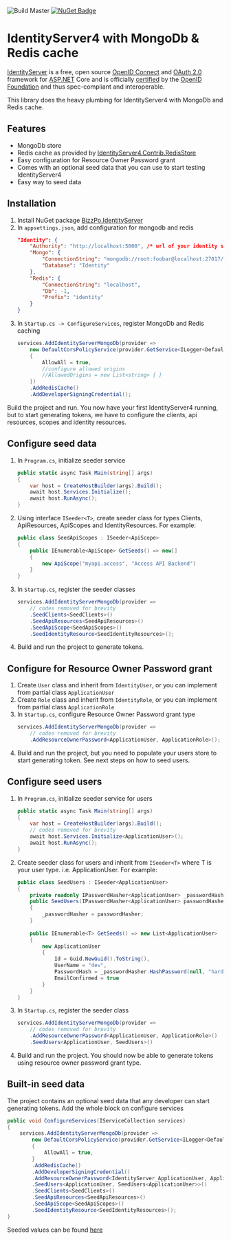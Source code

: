 ![Build Master](https://github.com/markglibres/identityserver4-mongodb-redis/workflows/Build%20Master/badge.svg?branch=master) [![NuGet Badge](https://buildstats.info/nuget/BizzPo.IdentityServer)](https://www.nuget.org/packages/BizzPo.IdentityServer/)

# IdentityServer4 with MongoDb & Redis cache
[IdentityServer](https://github.com/IdentityServer/IdentityServer4) is a free, open source [OpenID Connect](http://openid.net/connect/) and [OAuth 2.0](https://tools.ietf.org/html/rfc6749) framework for [ASP.NET](http://asp.net/) Core and is officially [certified](https://openid.net/certification/) by the [OpenID Foundation](https://openid.net/) and thus spec-compliant and interoperable.

This library does the heavy plumbing for IdentityServer4 with MongoDb and Redis cache. 
## Features
* MongoDb store 
* Redis cache as provided by [IdentityServer4.Contrib.RedisStore](https://github.com/AliBazzi/IdentityServer4.Contrib.RedisStore)
* Easy configuration for Resource Owner Password grant
* Comes with an optional seed data that you can use to start testing IdentityServer4
* Easy way to seed data

## Installation
1. Install NuGet package [BizzPo.IdentityServer](https://www.nuget.org/packages/BizzPo.IdentityServer/)
2. In `appsettings.json`, add configuration for mongodb and redis
	```json
	"Identity": {
		"Authority": "http://localhost:5000", /* url of your identity server */
		"Mongo": {
			"ConnectionString": "mongodb://root:foobar@localhost:27017/?readPreference=primaryPreferred&appname=identityserver", /*connection string for your mongodb server*/
			"Database": "Identity"
		},
		"Redis": {
			"ConnectionString": "localhost",
			"Db": -1,
			"Prefix": "identity"
		}
	}
	```
4. In `Startup.cs -> ConfigureServices`, register MongoDb and Redis caching
	```csharp
	services.AddIdentityServerMongoDb(provider =>
		new DefaultCorsPolicyService(provider.GetService<ILogger<DefaultCorsPolicyService>>())
		{
			AllowAll = true,
			//configure allowed origins
			//AllowedOrigins = new List<string> { }
		})
		.AddRedisCache()
		.AddDeveloperSigningCredential();
	```	
Build the project and run. You now have your first IdentityServer4 running, but to start generating tokens, we have to configure the clients, api resources, scopes and identity resources.

## Configure seed data
1. In `Program.cs`, initialize seeder service
	```csharp
	public static async Task Main(string[] args)
	{
		var host = CreateHostBuilder(args).Build();
		await host.Services.Initialize();
		await host.RunAsync();
	}
	```
2. Using interface `ISeeder<T>`, create seeder class for types Clients, ApiResources, ApiScopes and IdentityResources. For example:
	```csharp
	public class SeedApiScopes : ISeeder<ApiScope>
	{
		public IEnumerable<ApiScope> GetSeeds() => new[]
		{
			new ApiScope("myapi.access", "Access API Backend")
		}
	}
	```
3.  In `Startup.cs`, register the seeder classes
	```csharp
	services.AddIdentityServerMongoDb(provider =>
		// codes removed for brevity
		.SeedClients<SeedClients>()
		.SeedApiResources<SeedApiResources>()
		.SeedApiScope<SeedApiScopes>()
		.SeedIdentityResource<SeedIdentityResources>();
	```
4. Build and run the project to generate tokens.

## Configure for Resource Owner Password grant
1. Create `User` class and inherit from `IdentityUser`, or you can implement from partial class `ApplicationUser`
2. Create `Role` class and inherit from `IdentityRole`, or you can implement from partial class `ApplicationRole`
3. In `Startup.cs`, configure Resource Owner Password grant type
	```csharp
	services.AddIdentityServerMongoDb(provider =>
		// codes removed for brevity
		.AddResourceOwnerPassword<ApplicationUser, ApplicationRole>();
	```
4. Build and run the project, but you need to populate your users store to start generating token. See next steps on how to seed users.

## Configure seed users
1. In `Program.cs`, initialize seeder service for users
	```csharp
	public static async Task Main(string[] args)
	{
		var host = CreateHostBuilder(args).Build();
		// codes removed for brevity
		await host.Services.Initialize<ApplicationUser>();
		await host.RunAsync();
	}
	```
2. Create seeder class for users and inherit from `ISeeder<T>` where T is your user type. i.e. ApplicationUser. For example:
	```csharp
	public class SeedUsers : ISeeder<ApplicationUser>
	{
		private readonly IPasswordHasher<ApplicationUser> _passwordHasher;
		public SeedUsers(IPasswordHasher<ApplicationUser> passwordHasher)
		{
			_passwordHasher = passwordHasher;
		}
		
		public IEnumerable<T> GetSeeds() => new List<ApplicationUser>
		{
			new ApplicationUser
			{
				Id = Guid.NewGuid().ToString(),
				UserName = "dev",
				PasswordHash = _passwordHasher.HashPassword(null, "hardtoguess"),
				EmailConfirmed = true
			}
		}
	}
	```
3. In `Startup.cs`, register the seeder class
	```csharp
	services.AddIdentityServerMongoDb(provider =>
		// codes removed for brevity
		.AddResourceOwnerPassword<ApplicationUser, ApplicationRole>()
		.SeedUsers<ApplicationUser, SeedUsers>()
	```
4.  Build and run the project. You should now be able to generate tokens using resource owner password grant type.

## Built-in seed data
The project contains an optional seed data that any developer can start generating tokens. Add the whole block on configure services
```csharp
public void ConfigureServices(IServiceCollection services)
{
	services.AddIdentityServerMongoDb(provider =>
		new DefaultCorsPolicyService(provider.GetService<ILogger<DefaultCorsPolicyService>>())
		{
			AllowAll = true,
		}
		.AddRedisCache()
		.AddDeveloperSigningCredential()
		.AddResourceOwnerPassword<IdentityServer_ApplicationUser, ApplicationRole>()
		.SeedUsers<ApplicationUser, SeedUsers<ApplicationUser>>()
		.SeedClients<SeedClients>()
		.SeedApiResources<SeedApiResources>()
		.SeedApiScope<SeedApiScopes>()
		.SeedIdentityResource<SeedIdentityResources>();
}
```

Seeded values can be found [here](https://github.com/markglibres/identityserver4-mongodb-redis/tree/master/src/IdentityServer/Seeders)